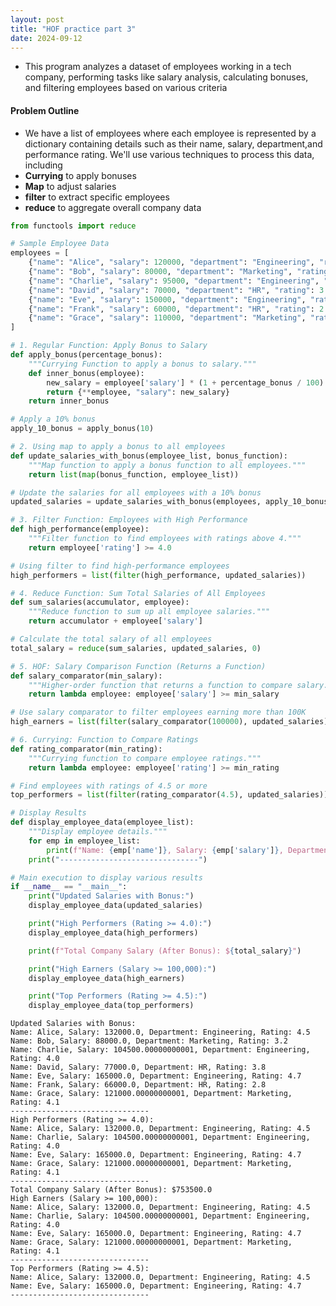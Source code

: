 ```yaml
---
layout: post
title: "HOF practice part 3"
date: 2024-09-12
---
```


- This program analyzes a dataset of employees working in a tech company, performing tasks like salary analysis, calculating bonuses, and filtering employees based on various criteria 

#### Problem Outline 
- We have a list of employees where each employee is represented by a dictionary containing details such as their name, salary, department,and performance rating. We'll use various techniques to process this data, including 
- **Currying** to apply bonuses 
- **Map** to adjust salaries 
- **filter** to extract specific employees
- **reduce**  to aggregate overall company data


```python
from functools import reduce

# Sample Employee Data
employees = [
    {"name": "Alice", "salary": 120000, "department": "Engineering", "rating": 4.5},
    {"name": "Bob", "salary": 80000, "department": "Marketing", "rating": 3.2},
    {"name": "Charlie", "salary": 95000, "department": "Engineering", "rating": 4.0},
    {"name": "David", "salary": 70000, "department": "HR", "rating": 3.8},
    {"name": "Eve", "salary": 150000, "department": "Engineering", "rating": 4.7},
    {"name": "Frank", "salary": 60000, "department": "HR", "rating": 2.8},
    {"name": "Grace", "salary": 110000, "department": "Marketing", "rating": 4.1},
]

# 1. Regular Function: Apply Bonus to Salary
def apply_bonus(percentage_bonus):
    """Currying Function to apply a bonus to salary."""
    def inner_bonus(employee):
        new_salary = employee['salary'] * (1 + percentage_bonus / 100)
        return {**employee, "salary": new_salary}
    return inner_bonus

# Apply a 10% bonus
apply_10_bonus = apply_bonus(10)

# 2. Using map to apply a bonus to all employees
def update_salaries_with_bonus(employee_list, bonus_function):
    """Map function to apply a bonus function to all employees."""
    return list(map(bonus_function, employee_list))

# Update the salaries for all employees with a 10% bonus
updated_salaries = update_salaries_with_bonus(employees, apply_10_bonus)

# 3. Filter Function: Employees with High Performance
def high_performance(employee):
    """Filter function to find employees with ratings above 4."""
    return employee['rating'] >= 4.0

# Using filter to find high-performance employees
high_performers = list(filter(high_performance, updated_salaries))

# 4. Reduce Function: Sum Total Salaries of All Employees
def sum_salaries(accumulator, employee):
    """Reduce function to sum up all employee salaries."""
    return accumulator + employee['salary']

# Calculate the total salary of all employees
total_salary = reduce(sum_salaries, updated_salaries, 0)

# 5. HOF: Salary Comparison Function (Returns a Function)
def salary_comparator(min_salary):
    """Higher-order function that returns a function to compare salary."""
    return lambda employee: employee['salary'] >= min_salary

# Use salary comparator to filter employees earning more than 100K
high_earners = list(filter(salary_comparator(100000), updated_salaries))

# 6. Currying: Function to Compare Ratings
def rating_comparator(min_rating):
    """Currying function to compare employee ratings."""
    return lambda employee: employee['rating'] >= min_rating

# Find employees with ratings of 4.5 or more
top_performers = list(filter(rating_comparator(4.5), updated_salaries))

# Display Results
def display_employee_data(employee_list):
    """Display employee details."""
    for emp in employee_list:
        print(f"Name: {emp['name']}, Salary: {emp['salary']}, Department: {emp['department']}, Rating: {emp['rating']}")
    print("-------------------------------")

# Main execution to display various results
if __name__ == "__main__":
    print("Updated Salaries with Bonus:")
    display_employee_data(updated_salaries)

    print("High Performers (Rating >= 4.0):")
    display_employee_data(high_performers)

    print(f"Total Company Salary (After Bonus): ${total_salary}")

    print("High Earners (Salary >= 100,000):")
    display_employee_data(high_earners)

    print("Top Performers (Rating >= 4.5):")
    display_employee_data(top_performers)

```

    Updated Salaries with Bonus:
    Name: Alice, Salary: 132000.0, Department: Engineering, Rating: 4.5
    Name: Bob, Salary: 88000.0, Department: Marketing, Rating: 3.2
    Name: Charlie, Salary: 104500.00000000001, Department: Engineering, Rating: 4.0
    Name: David, Salary: 77000.0, Department: HR, Rating: 3.8
    Name: Eve, Salary: 165000.0, Department: Engineering, Rating: 4.7
    Name: Frank, Salary: 66000.0, Department: HR, Rating: 2.8
    Name: Grace, Salary: 121000.00000000001, Department: Marketing, Rating: 4.1
    -------------------------------
    High Performers (Rating >= 4.0):
    Name: Alice, Salary: 132000.0, Department: Engineering, Rating: 4.5
    Name: Charlie, Salary: 104500.00000000001, Department: Engineering, Rating: 4.0
    Name: Eve, Salary: 165000.0, Department: Engineering, Rating: 4.7
    Name: Grace, Salary: 121000.00000000001, Department: Marketing, Rating: 4.1
    -------------------------------
    Total Company Salary (After Bonus): $753500.0
    High Earners (Salary >= 100,000):
    Name: Alice, Salary: 132000.0, Department: Engineering, Rating: 4.5
    Name: Charlie, Salary: 104500.00000000001, Department: Engineering, Rating: 4.0
    Name: Eve, Salary: 165000.0, Department: Engineering, Rating: 4.7
    Name: Grace, Salary: 121000.00000000001, Department: Marketing, Rating: 4.1
    -------------------------------
    Top Performers (Rating >= 4.5):
    Name: Alice, Salary: 132000.0, Department: Engineering, Rating: 4.5
    Name: Eve, Salary: 165000.0, Department: Engineering, Rating: 4.7
    -------------------------------

